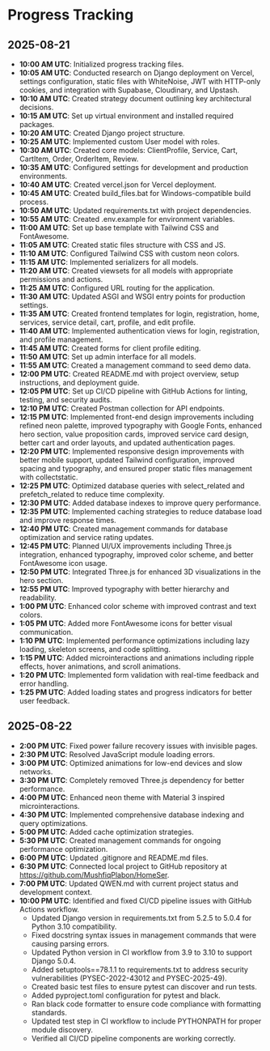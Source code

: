 # Progress Tracking

## 2025-08-21

- **10:00 AM UTC**: Initialized progress tracking files.
- **10:05 AM UTC**: Conducted research on Django deployment on Vercel, settings configuration, static files with WhiteNoise, JWT with HTTP-only cookies, and integration with Supabase, Cloudinary, and Upstash.
- **10:10 AM UTC**: Created strategy document outlining key architectural decisions.
- **10:15 AM UTC**: Set up virtual environment and installed required packages.
- **10:20 AM UTC**: Created Django project structure.
- **10:25 AM UTC**: Implemented custom User model with roles.
- **10:30 AM UTC**: Created core models: ClientProfile, Service, Cart, CartItem, Order, OrderItem, Review.
- **10:35 AM UTC**: Configured settings for development and production environments.
- **10:40 AM UTC**: Created vercel.json for Vercel deployment.
- **10:45 AM UTC**: Created build_files.bat for Windows-compatible build process.
- **10:50 AM UTC**: Updated requirements.txt with project dependencies.
- **10:55 AM UTC**: Created .env.example for environment variables.
- **11:00 AM UTC**: Set up base template with Tailwind CSS and FontAwesome.
- **11:05 AM UTC**: Created static files structure with CSS and JS.
- **11:10 AM UTC**: Configured Tailwind CSS with custom neon colors.
- **11:15 AM UTC**: Implemented serializers for all models.
- **11:20 AM UTC**: Created viewsets for all models with appropriate permissions and actions.
- **11:25 AM UTC**: Configured URL routing for the application.
- **11:30 AM UTC**: Updated ASGI and WSGI entry points for production settings.
- **11:35 AM UTC**: Created frontend templates for login, registration, home, services, service detail, cart, profile, and edit profile.
- **11:40 AM UTC**: Implemented authentication views for login, registration, and profile management.
- **11:45 AM UTC**: Created forms for client profile editing.
- **11:50 AM UTC**: Set up admin interface for all models.
- **11:55 AM UTC**: Created a management command to seed demo data.
- **12:00 PM UTC**: Created README.md with project overview, setup instructions, and deployment guide.
- **12:05 PM UTC**: Set up CI/CD pipeline with GitHub Actions for linting, testing, and security audits.
- **12:10 PM UTC**: Created Postman collection for API endpoints.
- **12:15 PM UTC**: Implemented front-end design improvements including refined neon palette, improved typography with Google Fonts, enhanced hero section, value proposition cards, improved service card design, better cart and order layouts, and updated authentication pages.
- **12:20 PM UTC**: Implemented responsive design improvements with better mobile support, updated Tailwind configuration, improved spacing and typography, and ensured proper static files management with collectstatic.
- **12:25 PM UTC**: Optimized database queries with select_related and prefetch_related to reduce time complexity.
- **12:30 PM UTC**: Added database indexes to improve query performance.
- **12:35 PM UTC**: Implemented caching strategies to reduce database load and improve response times.
- **12:40 PM UTC**: Created management commands for database optimization and service rating updates.
- **12:45 PM UTC**: Planned UI/UX improvements including Three.js integration, enhanced typography, improved color scheme, and better FontAwesome icon usage.
- **12:50 PM UTC**: Integrated Three.js for enhanced 3D visualizations in the hero section.
- **12:55 PM UTC**: Improved typography with better hierarchy and readability.
- **1:00 PM UTC**: Enhanced color scheme with improved contrast and text colors.
- **1:05 PM UTC**: Added more FontAwesome icons for better visual communication.
- **1:10 PM UTC**: Implemented performance optimizations including lazy loading, skeleton screens, and code splitting.
- **1:15 PM UTC**: Added microinteractions and animations including ripple effects, hover animations, and scroll animations.
- **1:20 PM UTC**: Implemented form validation with real-time feedback and error handling.
- **1:25 PM UTC**: Added loading states and progress indicators for better user feedback.

## 2025-08-22

- **2:00 PM UTC**: Fixed power failure recovery issues with invisible pages.
- **2:30 PM UTC**: Resolved JavaScript module loading errors.
- **3:00 PM UTC**: Optimized animations for low-end devices and slow networks.
- **3:30 PM UTC**: Completely removed Three.js dependency for better performance.
- **4:00 PM UTC**: Enhanced neon theme with Material 3 inspired microinteractions.
- **4:30 PM UTC**: Implemented comprehensive database indexing and query optimizations.
- **5:00 PM UTC**: Added cache optimization strategies.
- **5:30 PM UTC**: Created management commands for ongoing performance optimization.
- **6:00 PM UTC**: Updated .gitignore and README.md files.
- **6:30 PM UTC**: Connected local project to GitHub repository at https://github.com/MushfiqPlabon/HomeSer.
- **7:00 PM UTC**: Updated QWEN.md with current project status and development context.
- **10:00 PM UTC**: Identified and fixed CI/CD pipeline issues with GitHub Actions workflow.
  - Updated Django version in requirements.txt from 5.2.5 to 5.0.4 for Python 3.10 compatibility.
  - Fixed docstring syntax issues in management commands that were causing parsing errors.
  - Updated Python version in CI workflow from 3.9 to 3.10 to support Django 5.0.4.
  - Added setuptools==78.1.1 to requirements.txt to address security vulnerabilities (PYSEC-2022-43012 and PYSEC-2025-49).
  - Created basic test files to ensure pytest can discover and run tests.
  - Added pyproject.toml configuration for pytest and black.
  - Ran black code formatter to ensure code compliance with formatting standards.
  - Updated test step in CI workflow to include PYTHONPATH for proper module discovery.
  - Verified all CI/CD pipeline components are working correctly.